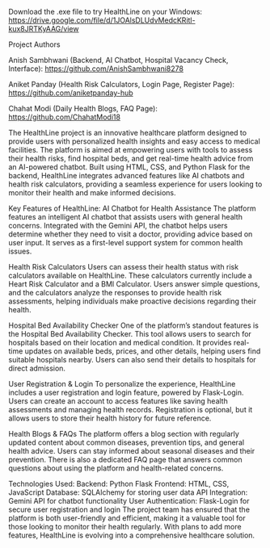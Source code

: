 Download the .exe file to try HealthLine on your Windows: https://drive.google.com/file/d/1JOAlsDLUdvMedcKRitl-kux8JRTKyAAG/view

Project Authors

Anish Sambhwani (Backend, AI Chatbot, Hospital Vacancy Check, Interface): https://github.com/AnishSambhwani8278

Aniket Panday (Health Risk Calculators, Login Page, Register Page): https://github.com/aniketpanday-hub

Chahat Modi (Daily Health Blogs, FAQ Page): https://github.com/ChahatModi18

The HealthLine project is an innovative healthcare platform designed to provide users with personalized health insights and easy access to medical facilities. The platform is aimed at empowering users with tools to assess their health risks, find hospital beds, and get real-time health advice from an AI-powered chatbot. Built using HTML, CSS, and Python Flask for the backend, HealthLine integrates advanced features like AI chatbots and health risk calculators, providing a seamless experience for users looking to monitor their health and make informed decisions.

Key Features of HealthLine: AI Chatbot for Health Assistance The platform features an intelligent AI chatbot that assists users with general health concerns. Integrated with the Gemini API, the chatbot helps users determine whether they need to visit a doctor, providing advice based on user input. It serves as a first-level support system for common health issues.

Health Risk Calculators Users can assess their health status with risk calculators available on HealthLine. These calculators currently include a Heart Risk Calculator and a BMI Calculator. Users answer simple questions, and the calculators analyze the responses to provide health risk assessments, helping individuals make proactive decisions regarding their health.

Hospital Bed Availability Checker One of the platform’s standout features is the Hospital Bed Availability Checker. This tool allows users to search for hospitals based on their location and medical condition. It provides real-time updates on available beds, prices, and other details, helping users find suitable hospitals nearby. Users can also send their details to hospitals for direct admission.

User Registration & Login To personalize the experience, HealthLine includes a user registration and login feature, powered by Flask-Login. Users can create an account to access features like saving health assessments and managing health records. Registration is optional, but it allows users to store their health history for future reference.

Health Blogs & FAQs The platform offers a blog section with regularly updated content about common diseases, prevention tips, and general health advice. Users can stay informed about seasonal diseases and their prevention. There is also a dedicated FAQ page that answers common questions about using the platform and health-related concerns.

Technologies Used: Backend: Python Flask Frontend: HTML, CSS, JavaScript Database: SQLAlchemy for storing user data API Integration: Gemini API for chatbot functionality User Authentication: Flask-Login for secure user registration and login The project team has ensured that the platform is both user-friendly and efficient, making it a valuable tool for those looking to monitor their health regularly. With plans to add more features, HealthLine is evolving into a comprehensive healthcare solution.
